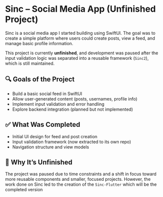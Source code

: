# Sinc – Social Media App (Unfinished Project)

Sinc is a social media app I started building using SwiftUI. The goal was to create a simple platform where users could create posts, view a feed, and manage basic profile information.

This project is currently **unfinished**, and development was paused after the input validation logic was separated into a reusable framework (`Sinc2`), which is still maintained.

## 🔍 Goals of the Project

- Build a basic social feed in SwiftUI
- Allow user-generated content (posts, usernames, profile info)
- Implement input validation and error handling
- Explore backend integration (planned but not implemented)

## ✅ What Was Completed

- Initial UI design for feed and post creation
- Input validation framework (now extracted to its own repo)
- Navigation structure and view models

## 🛑 Why It’s Unfinished

The project was paused due to time constraints and a shift in focus toward more reusable components and smaller, focused projects. However, the work done on Sinc led to the creation of the `Sinc-Flutter` which will be the completed version

